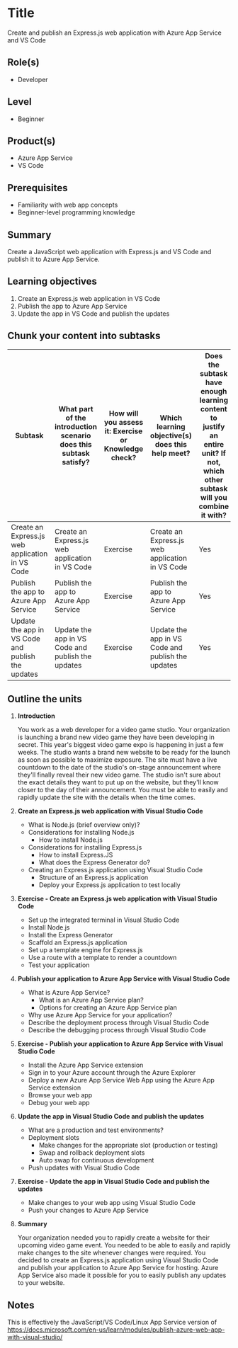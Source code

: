 # Title

Create and publish an Express.js web application with Azure App Service and VS Code

## Role(s)

- Developer

## Level

- Beginner

## Product(s)

- Azure App Service
- VS Code

## Prerequisites

- Familiarity with web app concepts
- Beginner-level programming knowledge

## Summary

Create a JavaScript web application with Express.js and VS Code and publish it to Azure App Service.

## Learning objectives

1. Create an Express.js web application in VS Code
1. Publish the app to Azure App Service
1. Update the app in VS Code and publish the updates

## Chunk your content into subtasks

| Subtask                                           | What part of the introduction scenario does this subtask satisfy? | How will you assess it: **Exercise or Knowledge check**? | Which learning objective(s) does this help meet?  | Does the subtask have enough learning content to justify an entire unit? If not, which other subtask will you combine it with? |
| ------------------------------------------------- | ------------------------------------------------------------ | -------------------------------------------------------- | ------------------------------------------------- | ------------------------------------------------------------ |
| Create an Express.js web application in VS Code   | Create an Express.js web application in VS Code              | Exercise                                                 | Create an Express.js web application in VS Code   | Yes                                                          |
| Publish the app to Azure App Service              | Publish the app to Azure App Service                         | Exercise                                                 | Publish the app to Azure App Service              | Yes                                                          |
| Update the app in VS Code and publish the updates | Update the app in VS Code and publish the updates            | Exercise                                                 | Update the app in VS Code and publish the updates | Yes                                                      |

## Outline the units

1. **Introduction**

    You work as a web developer for a video game studio. Your organization is launching a brand new video game they have been developing in secret. This year's biggest video game expo is happening in just a few weeks. The studio wants a brand new website to be ready for the launch as soon as possible to maximize exposure. The site must have a live countdown to the date of the studio's on-stage announcement where they'll finally reveal their new video game. The studio isn't sure about the exact details they want to put up on the website, but they'll know closer to the day of their announcement. You must be able to easily and rapidly update the site with the details when the time comes.

2. **Create an Express.js web application with Visual Studio Code**
    - What is Node.js (brief overview only)?
    - Considerations for installing Node.js
        - How to install Node.js
    - Considerations for installing Express.js
        - How to install Express.JS
        - What does the Express Generator do?
    - Creating an Express.js application using Visual Studio Code
        - Structure of an Express.js application
        - Deploy your Express.js application to test locally

3. **Exercise - Create an Express.js web application with Visual Studio Code**
    - Set up the integrated terminal in Visual Studio Code
    - Install Node.js
    - Install the Express Generator
    - Scaffold an Express.js application
    - Set up a template engine for Express.js
    - Use a route with a template to render a countdown
    - Test your application

4. **Publish your application to Azure App Service with Visual Studio Code**
    - What is Azure App Service?
        - What is an Azure App Service plan?
        - Options for creating an Azure App Service plan
    - Why use Azure App Service for your application?
    - Describe the deployment process through Visual Studio Code
    - Describe the debugging process through Visual Studio Code

5. **Exercise - Publish your application to Azure App Service with Visual Studio Code**
    - Install the Azure App Service extension
    - Sign in to your Azure account through the Azure Explorer
    - Deploy a new Azure App Service Web App using the Azure App Service extension
    - Browse your web app
    - Debug your web app

6. **Update the app in Visual Studio Code and publish the updates**
    - What are a production and test environments?
    - Deployment slots
        - Make changes for the appropriate slot (production or testing)
        - Swap and rollback deployment slots
        - Auto swap for continuous development
    - Push updates with Visual Studio Code

7. **Exercise - Update the app in Visual Studio Code and publish the updates**
    - Make changes to your web app using Visual Studio Code
    - Push your changes to Azure App Service

8. **Summary**

    Your organization needed you to rapidly create a website for their upcoming video game event. You needed to be able to easily and rapidly make changes to the site whenever changes were required.  You decided to create an Express.js application using Visual Studio Code and publish your application to Azure App Service for hosting. Azure App Service also made it possible for you to easily publish any updates to your website.

## Notes

This is effectively the JavaScript/VS Code/Linux App Service version of https://docs.microsoft.com/en-us/learn/modules/publish-azure-web-app-with-visual-studio/